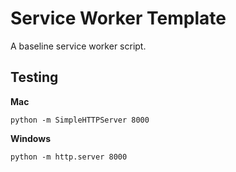 # Service Worker Template
A baseline service worker script.

## Testing

**Mac**
```
python -m SimpleHTTPServer 8000
```

**Windows**
```
python -m http.server 8000
```